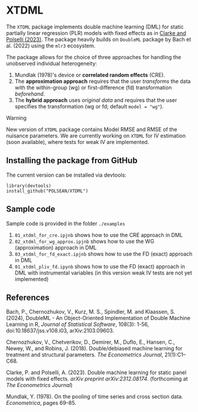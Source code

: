 # XTDML
The `XTDML` package implements double machine learning (DML) for static partially linear regression (PLR) models with fixed effects as in [Clarke and Polselli (2023)](https://arxiv.org/abs/2312.08174). The package heavily builds on `DoubleML` package by Bach et al. (2022) using the `mlr3` ecosystem.

The package allows for the choice of three approaches for handling the unobserved individual heterogeneity:
  1. Mundlak (1978)'s device or **correlated random effects** (CRE).
  2. The **approximation approach** requires that the user *transforms* the data with the within-group (wg) or first-difference  (fd)  transformation *beforehand*.
  3. The **hybrid approach** uses *original data* and requires that the user specifies the transformation (wg or fd; default ```model = "wg"```).

> [!WARNING]
> New version of `XTDML` package contains Model RMSE and RMSE of the nuisance parameters. We are currently working on `XTDML` for IV estimation (soon available), where tests for weak IV are implemented.

## Installing the package from GitHub
The current version can be installed via devtools:
```
library(devtools)
install_github("POLSEAN/XTDML")
```
## Sample code
Sample code is provided in the folder `./examples`

1. `01_xtdml_for_cre.ipjnb` shows how to use the CRE approach in DML
2. `02_xtdml_for_wg_approx.ipjnb` shows how to use the WG (approximation) approach in DML
3. `03_xtdml_for_fd_exact.ipjnb` shows how to use the FD (exact) approach in DML 
4. `01_xtdml_pliv_fd.ipynb` shows how to use the FD (exact) approach in DML with instrumental variables (in this version weak IV tests are not yet implemented)

## References
Bach, P., Chernozhukov, V., Kurz, M. S., Spindler, M. and Klaassen, S. (2024), DoubleML - An Object-Oriented Implementation of Double Machine Learning in R, *Journal of Statistical Software*, 108(3): 1-56, doi:10.18637/jss.v108.i03, arXiv:2103.09603.

Chernozhukov, V., Chetverikov, D., Demirer, M., Duflo, E., Hansen, C., Newey, W., and Robins, J. (2018). Double/debiased machine learning for treatment and structural parameters. *The Econometrics Journal*, 21(1):C1–C68.

Clarke, P. and Polselli, A. (2023). Double machine learning for static panel models with fixed effects. *arXiv preprint arXiv:2312.08174*. (forthcoming at *The Econometrics Journal*)

Mundlak, Y. (1978). On the pooling of time series and cross section data. *Econometrica*, pages 69–85.



